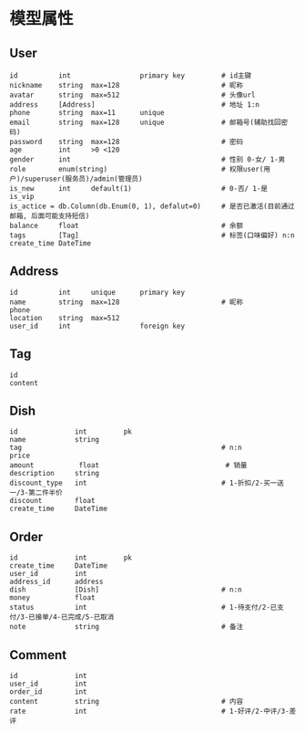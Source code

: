 # 模型属性

## User
    id          int                 primary key         # id主键
    nickname    string  max=128                         # 昵称
    avatar      string  max=512                         # 头像url
    address     [Address]                               # 地址 1:n
    phone       string  max=11      unique
    email       string  max=128     unique              # 邮箱号(辅助找回密码)
    password    string  max=128                         # 密码
    age         int     >0 <120                         
    gender      int                                     # 性别 0-女/ 1-男
    role        enum(string)                            # 权限user(用户)/superuser(服务员)/admin(管理员)
    is_new      int     default(1)                      # 0-否/ 1-是
    is_vip
    is_actice = db.Column(db.Enum(0, 1), defalut=0)     # 是否已激活(目前通过邮箱, 后面可能支持短信)
    balance     float                                   # 余额
    tags        [Tag]                                   # 标签(口味偏好) n:n
    create_time DateTime


## Address
    id          int     unique      primary key
    name        string  max=128                         # 昵称
    phone
    location    string  max=512
    user_id     int                 foreign key

## Tag
    id
    content

## Dish
    id              int         pk
    name            string
    tag                                                 # n:n
    price
    amount           float                               # 销量
    description     string
    discount_type   int                                 # 1-折扣/2-买一送一/3-第二件半价
    discount        float
    create_time     DateTime

## Order
    id              int         pk
    create_time     DateTime
    user_id         int
    address_id      address
    dish            [Dish]                              # n:n
    money           float
    status          int                                 # 1-待支付/2-已支付/3-已接单/4-已完成/5-已取消
    note            string                              # 备注

## Comment
    id              int
    user_id         int
    order_id        int
    content         string                              # 内容
    rate            int                                 # 1-好评/2-中评/3-差评
